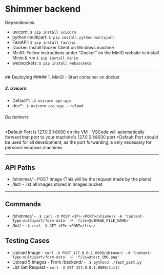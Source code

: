 # Shimmer backend

Dependencies:
- uvicorn: `$ pip install uvicorn`
- python-multipart: `$ pip install python-multipart`
- FastAPI: `$ pip install fastapi`
- Docker: Install Docker Client on Windows machine
- MinIO: Follow instructions under "Docker" on the MinIO website to install Minio & run `$ pip install minio`
- websockets: `$ pip install websockets`
<hr/>
## Deploying
##### 1. MinIO
- Start container on docker. 

##### 2. Uvicorn
- Default*: `.$ uvicorn api:app`
- dev*: `.$ uvicorn api:app --reload`

###### Disclaimers
*Default Port is 127.0.0.1:8000 on the VM - VSCode will automatically forward that port to your machine's 127.0.0.1:8000 port
*Default Port should be used for all development, as the port forwarding is only necessary for personal windows machines

<hr/>

## API Paths
- /shimmer/ - POST image (This will be the request made by the plane)
- /list/ - list all images stored in Images bucket
<hr/>

## Commands
- /shimmer/ - `.$ curl -X POST <IP>:<PORT>/shimmer/ -H 'Content-Type:multipart/form-data' -F 'file=@<IMAGE_FILE_NAME>'`
- /list/ - `.$ curl -X GET <IP>:<PORT>/list/ `

## Testing Cases
- Upload Image - `curl -X POST 127.0.0.1:8000/shimmer/ -H 'Content-Type:multipart/form-data' -F 'file=@test_IMG.png'`
- Upload 5 Images - From /backend/ - `.$ python3 ./test_post.py`
- List Get Request - `curl -X GET 127.0.0.1:8000/list/`

